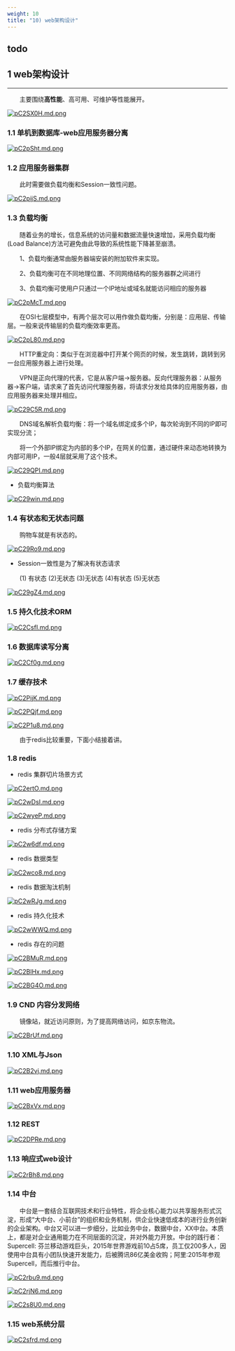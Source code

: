 ```yaml
---
weight: 10
title: "10) web架构设计"
---
```


## todo

## 1 web架构设计

---

&emsp;&emsp;主要围绕**高性能**、高可用、可维护等性能展开。

[![pC2SX0H.md.png](https://s1.ax1x.com/2023/07/09/pC2SX0H.md.png)](https://imgse.com/i/pC2SX0H)

### 1.1 单机到数据库-web应用服务器分离

[![pC2pSht.md.png](https://s1.ax1x.com/2023/07/09/pC2pSht.md.png)](https://imgse.com/i/pC2pSht)

### 1.2 应用服务器集群

&emsp;&emsp;此时需要做负载均衡和Session一致性问题。

[![pC2pijS.md.png](https://s1.ax1x.com/2023/07/09/pC2pijS.md.png)](https://imgse.com/i/pC2pijS)

### 1.3 负载均衡

&emsp;&emsp;随着业务的增长，信息系统的访问量和数据流量快速增加，采用负载均衡(Load Balance)方法可避免由此导致的系统性能下降甚至崩溃。

&emsp;&emsp;1、负载均衡通常由服务器端安装的附加软件来实现。

&emsp;&emsp;2、负载均衡可在不同地理位置、不同网络结构的服务器群之间进行

&emsp;&emsp;3、负载均衡可使用户只通过一个IP地址或域名就能访问相应的服务器

[![pC2pMcT.md.png](https://s1.ax1x.com/2023/07/09/pC2pMcT.md.png)](https://imgse.com/i/pC2pMcT)

&emsp;&emsp;在OSI七层模型中，有两个层次可以用作做负载均衡，分别是：应用层、传输层。一般来说传输层的负载均衡效率更高。

[![pC2pL80.md.png](https://s1.ax1x.com/2023/07/09/pC2pL80.md.png)](https://imgse.com/i/pC2pL80)

&emsp;&emsp;HTTP重定向：类似于在浏览器中打开某个网页的时候，发生跳转，跳转到另一台应用服务器上进行处理。

&emsp;&emsp;VPN是正向代理的代表，它是从客户端->服务器。反向代理服务器：从服务器->客户端，请求来了首先访问代理服务器，将请求分发给具体的应用服务器，由应用服务器来处理并相应。

[![pC29C5R.md.png](https://s1.ax1x.com/2023/07/09/pC29C5R.md.png)](https://imgse.com/i/pC29C5R)

&emsp;&emsp;DNS域名解析负载均衡：将一个域名绑定成多个IP，每次轮询到不同的IP即可实现分流；

&emsp;&emsp;将一个外部IP绑定为内部的多个IP，在网关的位置，通过硬件来动态地转换为内部可用IP，一般4层就采用了这个技术。

[![pC29QPI.md.png](https://s1.ax1x.com/2023/07/09/pC29QPI.md.png)](https://imgse.com/i/pC29QPI)

- 负载均衡算法

[![pC29win.md.png](https://s1.ax1x.com/2023/07/09/pC29win.md.png)](https://imgse.com/i/pC29win)

### 1.4 有状态和无状态问题

&emsp;&emsp;购物车就是有状态的。

[![pC29Ro9.md.png](https://s1.ax1x.com/2023/07/09/pC29Ro9.md.png)](https://imgse.com/i/pC29Ro9)

- Session一致性是为了解决有状态请求

&emsp;&emsp;(1) 有状态 (2)无状态 (3)无状态 (4)有状态 (5)无状态

[![pC29gZ4.md.png](https://s1.ax1x.com/2023/07/09/pC29gZ4.md.png)](https://imgse.com/i/pC29gZ4)

### 1.5 持久化技术ORM

[![pC2CsfI.md.png](https://s1.ax1x.com/2023/07/09/pC2CsfI.md.png)](https://imgse.com/i/pC2CsfI)

### 1.6 数据库读写分离

[![pC2Cf0g.md.png](https://s1.ax1x.com/2023/07/09/pC2Cf0g.md.png)](https://imgse.com/i/pC2Cf0g)

### 1.7 缓存技术

[![pC2PijK.md.png](https://s1.ax1x.com/2023/07/09/pC2PijK.md.png)](https://imgse.com/i/pC2PijK)

[![pC2PQjf.md.png](https://s1.ax1x.com/2023/07/09/pC2PQjf.md.png)](https://imgse.com/i/pC2PQjf)

[![pC2P1u8.md.png](https://s1.ax1x.com/2023/07/09/pC2P1u8.md.png)](https://imgse.com/i/pC2P1u8)

&emsp;&emsp;由于redis比较重要，下面小结接着讲。

### 1.8 redis

- redis 集群切片场景方式

[![pC2ertO.md.png](https://s1.ax1x.com/2023/07/09/pC2ertO.md.png)](https://imgse.com/i/pC2ertO)

[![pC2wDsI.md.png](https://s1.ax1x.com/2023/07/10/pC2wDsI.md.png)](https://imgse.com/i/pC2wDsI)

[![pC2wyeP.md.png](https://s1.ax1x.com/2023/07/10/pC2wyeP.md.png)](https://imgse.com/i/pC2wyeP)

- redis 分布式存储方案

[![pC2w6df.md.png](https://s1.ax1x.com/2023/07/10/pC2w6df.md.png)](https://imgse.com/i/pC2w6df)

- redis 数据类型

[![pC2wco8.md.png](https://s1.ax1x.com/2023/07/10/pC2wco8.md.png)](https://imgse.com/i/pC2wco8)

- redis 数据淘汰机制

[![pC2wRJg.md.png](https://s1.ax1x.com/2023/07/10/pC2wRJg.md.png)](https://imgse.com/i/pC2wRJg)

- redis 持久化技术

[![pC2wWWQ.md.png](https://s1.ax1x.com/2023/07/10/pC2wWWQ.md.png)](https://imgse.com/i/pC2wWWQ)

- redis 存在的问题

[![pC2BMuR.md.png](https://s1.ax1x.com/2023/07/10/pC2BMuR.md.png)](https://imgse.com/i/pC2BMuR)

[![pC2BlHx.md.png](https://s1.ax1x.com/2023/07/10/pC2BlHx.md.png)](https://imgse.com/i/pC2BlHx)

[![pC2BG4O.md.png](https://s1.ax1x.com/2023/07/10/pC2BG4O.md.png)](https://imgse.com/i/pC2BG4O)

### 1.9 CND 内容分发网络

&emsp;&emsp;镜像站，就近访问原则，为了提高网络访问，如京东物流。

[![pC2BrUf.md.png](https://s1.ax1x.com/2023/07/10/pC2BrUf.md.png)](https://imgse.com/i/pC2BrUf)

### 1.10 XML与Json

[![pC2B2vj.md.png](https://s1.ax1x.com/2023/07/10/pC2B2vj.md.png)](https://imgse.com/i/pC2B2vj)

### 1.11 web应用服务器

[![pC2BxVx.md.png](https://s1.ax1x.com/2023/07/10/pC2BxVx.md.png)](https://imgse.com/i/pC2BxVx)

### 1.12 REST

[![pC2DPRe.md.png](https://s1.ax1x.com/2023/07/10/pC2DPRe.md.png)](https://imgse.com/i/pC2DPRe)

### 1.13 响应式web设计

[![pC2rBh8.md.png](https://s1.ax1x.com/2023/07/10/pC2rBh8.md.png)](https://imgse.com/i/pC2rBh8)

### 1.14 中台

&emsp;&emsp;中台是一套结合互联网技术和行业特性，将企业核心能力以共享服务形式沉淀，形成“大中台、小前台”的组织和业务机制，供企业快速低成本的进行业务创新的企业架构。中台又可以进一步细分，比如业务中台，数据中台，XX中台。本质上，都是对企业通用能力在不同层面的沉淀，并对外能力开放。中台的践行者：Supercell: 芬兰移动游戏巨头，2015年世界游戏前10占5席，员工仅200多人，因使用中台具有小团队快速开发能力，后被腾讯86亿美金收购；阿里:2015年参观Supercell，而后推行中台。

[![pC2rbu9.md.png](https://s1.ax1x.com/2023/07/10/pC2rbu9.md.png)](https://imgse.com/i/pC2rbu9)

[![pC2rjN6.md.png](https://s1.ax1x.com/2023/07/10/pC2rjN6.md.png)](https://imgse.com/i/pC2rjN6)

[![pC2s8U0.md.png](https://s1.ax1x.com/2023/07/10/pC2s8U0.md.png)](https://imgse.com/i/pC2s8U0)

### 1.15 web系统分层

[![pC2sfrd.md.png](https://s1.ax1x.com/2023/07/10/pC2sfrd.md.png)](https://imgse.com/i/pC2sfrd)
